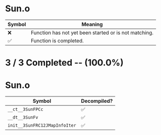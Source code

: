 # Sun.o
| Symbol | Meaning 
| ------------- | ------------- 
| :x: | Function has not yet been started or is not matching. 
| :white_check_mark: | Function is completed. 


# 3 / 3 Completed -- (100.0%)
# Sun.o
| Symbol | Decompiled? |
| ------------- | ------------- |
| `__ct__3SunFPCc` | :white_check_mark: |
| `__dt__3SunFv` | :white_check_mark: |
| `init__3SunFRC12JMapInfoIter` | :white_check_mark: |
